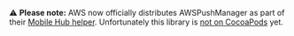 ⚠️ **Please note:** AWS now officially distributes AWSPushManager as part of their [Mobile Hub helper](https://github.com/aws/aws-mobilehub-helper-ios). Unfortunately this library is [not on CocoaPods](https://github.com/aws/aws-mobilehub-helper-ios/issues/7) yet.
